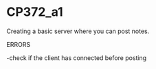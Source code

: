 # CP372_a1
Creating a basic server where you can post notes.

ERRORS

-check if the client has connected before posting
